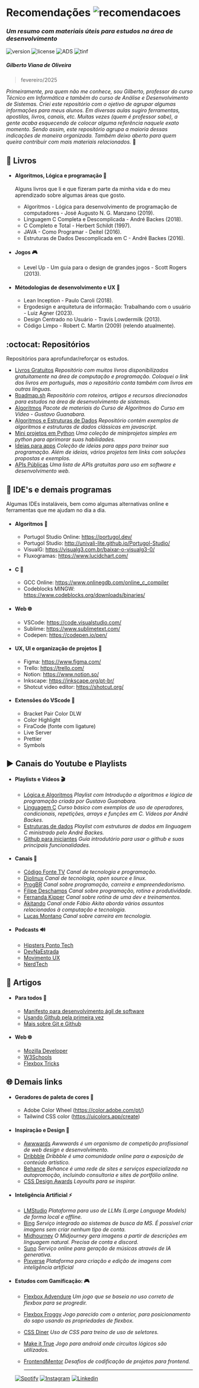 # Recomendações ![recomendacoes](https://badgen.net/badge/Recomenda%C3%A7%C3%B5es/2023/purple)
### _Um resumo com materiais úteis para estudos na área de desenvolvimento_
 ![version](https://badgen.net/badge/vers%C3%A3o/0.2/yellow) ![license](https://badgen.net/badge/license/MIT/green)   ![ADS](https://badgen.net/badge/icon/ADS?icon=terminal&label) ![tinf](https://badgen.net/badge/icon/TINF?icon=buymeacoffee&label) 
##### Gilberto Viana de Oliveira 
> fevereiro/2025

_Primeiramente, pra quem não me conhece, sou Gilberto, professor do curso Técnico em Informática e também do curso de Análise e Desenvolvimento de Sistemas._ 
_Criei este repositório com o ojetivo de agrupar algumas informações para meus alunos. Em diversas aulas sugiro ferramentas, apostilas, livros, canais, etc. Muitas vezes (quem é professor sabe), a gente acaba esquecendo de colocar alguma referência naquele exato momento. Sendo assim, este repositório agrupa a maioria dessas indicações de maneira organizada. Também deixo aberto para quem queira contribuir com mais materiais relacionados._ 👊


## :closed_book: Livros 
- #### Algoritmos, Lógica e programação 🚥
  Alguns livros que li e que fizeram parte da minha vida e do meu aprendizado sobre algumas áreas que gosto.
  - Algoritmos - Lógica para desenvolvimento de programação de computadores - José Augusto N. G. Manzano (2019).
  - Linguagem C Completa e Descomplicada - André Backes (2018).
  - C Completo e Total - Herbert Schildt (1997).
  - JAVA - Como Programar - Deitel (2016).
  - Estruturas de Dados Descomplicada em C - André Backes (2016).

- #### Jogos 🎮
  - Level Up - Um guia para o design de grandes jogos - Scott Rogers (2013).
  
- #### Métodologias de desenvolvimento e UX 📌
  - Lean Inception - Paulo Caroli (2018).
  - Ergodesign e arquitetura de informação: Trabalhando com o usuário - Luiz Agner (2023).
  - Design Centrado no Usuário - Travis Lowdermilk (2013).
  - Código Limpo - Robert C. Martin (2009) (relendo atualmente).

## :octocat: Repositórios 
Repositórios para aprofundar/reforçar os estudos.
- [Livros Gratuitos](https://github.com/EbookFoundation/free-programming-books/blob/main/books/free-programming-books-pt_BR.md#c) _Repositório com muitos livros disponibilizados gratuitamente na área de computação e programação. Coloquei o link dos livros em português, mas o repositório conta também com livros em outras línguas._
- [Roadmap.sh](https://github.com/kamranahmedse/developer-roadmap) _Repositório com roteiros, artigos e recursos direcionados para estudos na área de desenvolvimento de sistemas._
- [Algoritmos](https://github.com/cursoemvideo/cursoemvideo-algoritmos) _Pacote de materiais do Curso de Algoritmos do Curso em Vídeo - Gustavo Guanabara._
- [Algoritmos e Estruturas de Dados](https://github.com/trekhleb/javascript-algorithms) _Repositório contém exemplos de algoritmos e estruturas de dados clássicas em javascript._
- [Mini projetos em Python](https://github.com/Python-World/python-mini-projects) _Uma coleção de miniprojetos simples em python para aprimorar suas habilidades._
- [Ideias para apps](https://github.com/florinpop17/app-ideas) _Coleção de ideias para apps para treinar sua programação. Além de ideias, vários projetos tem links com soluções propostas e exemplos._
- [APIs Públicas](https://github.com/public-apis/public-apis) _Uma lista de APIs gratuitas para uso em software e desenvolvimento web._

## :floppy_disk: IDE's e demais programas
Algumas IDEs instaláveis, bem como algumas alternativas online e ferramentas que me ajudam no dia a dia.

- #### Algoritmos 🚥 
   - Portugol Studio Online: https://portugol.dev/   
   - Portugol Studio: http://univali-lite.github.io/Portugol-Studio/
   - VisualG: https://visualg3.com.br/baixar-o-visualg3-0/
   - Fluxogramas: https://www.lucidchart.com/

- #### C 🚀
    - GCC Online:  https://www.onlinegdb.com/online_c_compiler
    - Codeblocks MINGW: https://www.codeblocks.org/downloads/binaries/ 

- #### Web 🌐
    - VSCode: https://code.visualstudio.com/
    - Sublime: https://www.sublimetext.com/
    - Codepen: https://codepen.io/pen/

- #### UX, UI e organização de projetos 📌
    - Figma: https://www.figma.com/ 
    - Trello: https://trello.com/
    - Notion: https://www.notion.so/
    - Inkscape: https://inkscape.org/pt-br/
    - Shotcut video editor: https://shotcut.org/

- #### Extensões do VScode 💠
    - Bracket Pair Color DLW
    - Color Highlight
    - FiraCode (fonte com ligature)
    - Live Server
    - Prettier
    - Symbols
  

## :arrow_forward: Canais do Youtube e Playlists 
- #### Playlists e Vídeos 🎬
   - [Lógica e Algoritmos](https://www.youtube.com/watch?v=8mei6uVttho&list=PLHz_AreHm4dmSj0MHol_aoNYCSGFqvfXV&ab_channel=CursoemV%C3%ADdeo) _Playlist com Introdução a algoritmos e lógica de programação criada por Gustavo Guanabara._
   - [Linguagem C](https://www.youtube.com/watch?v=GiCt0Cwcp-U&list=PL8iN9FQ7_jt4DJbeQqv--jpTy-2gTA3Cp&ab_channel=Programa%C3%A7%C3%A3oDescomplicada) _Curso básico com exemplos de uso de operadores, condicionais, repetições, arrays e funções em C. Vídeos por André Backes._
   - [Estruturas de dados](https://www.youtube.com/watch?v=bryesHll0vY&list=PL8iN9FQ7_jt6H5m4Gm0H89sybzR9yaaka&ab_channel=Programa%C3%A7%C3%A3oDescomplicada) _Playlist com estruturas de dados em linguagem C ministrado pelo André Backes._
   - [Github para iniciantes](https://www.youtube.com/watch?v=xEKo29OWILE&list=PLHz_AreHm4dm7ZULPAmadvNhH6vk9oNZA&ab_channel=CursoemV%C3%ADdeo) _Guia introdutório para usar o github e suas principais funcionalidades._

- #### Canais 🎥
   - [Código Fonte TV](https://www.youtube.com/@codigofontetv) _Canal de tecnologia e programação._
   - [Diolinux](https://www.youtube.com/@Diolinux) _Canal de tecnologia, open source e linux._   
   - [ProgBR](https://www.youtube.com/@Programadorbr) _Canal sobre programação, carreira e empreendedorismo._
   - [Filipe Deschamps](https://www.youtube.com/@FilipeDeschamps) _Canal sobre programação, rotina e produtividade._
   - [Fernanda Kipper](https://www.youtube.com/@kipperdev) _Canal sobre rotina de uma dev e treinamentos._
   - [Akitando](https://www.youtube.com/@Akitando) _Canal onde Fábio Akita aborda vários assuntos relacionados à computação e tecnologia._
   - [Lucas Montano](https://www.youtube.com/@LucasMontano) _Canal sobre carreira em tecnologia._

- #### Podcasts 🔊
   - [Hipsters Ponto Tech](https://www.hipsters.tech/)
   - [DevNaEstrada](https://devnaestrada.com.br/) 
   - [Movimento UX](https://movimentoux.com/)
   - [NerdTech](https://jovemnerd.com.br/nerdcast/)
    

## :newspaper: Artigos 
  - #### Para todos 🌇
     - [Manifesto para desenvolvimento ágil de software](https://agilemanifesto.org/iso/ptbr/manifesto.html)
     - [Usando Github pela primeira vez](https://github.com/gvoliveira/introducaogithub)
     - [Mais sobre Git e Github](https://www.alura.com.br/artigos/o-que-e-git-github)

  - #### Web 🌐
     - [Mozilla Developer](https://developer.mozilla.org/pt-BR/)
     - [W3Schools](https://www.w3schools.com/)
     - [Flexbox Tricks](https://css-tricks.com/snippets/css/a-guide-to-flexbox/)

## :globe_with_meridians: Demais links 
  - #### Geradores de paleta de cores 🌈
      - Adobe Color Wheel (https://color.adobe.com/pt/)
      - Tailwind CSS color (https://uicolors.app/create)

 - #### Inspiração e Design 🌟 
      - [Awwwards](https://www.awwwards.com/) _Awwwards é um organismo de competição profissional de web design e desenvolvimento._
      - [Dribbble](https://dribbble.com/) _Dribbble é uma comunidade online para a exposição de conteúdo artístico._
      - [Behance](https://www.behance.net/) _Behance é uma rede de sites e serviços especializada na autopromoção, incluindo consultoria e sites de portfólio online._
      - [CSS Design Awards](https://www.cssdesignawards.com/) _Layoults para se inspirar._

 - #### Inteligência Artificial ⚡
      - [LMStudio](https://lmstudio.ai/docs) _Plataforma para uso de LLMs (Large Language Models) de forma local e offline._
      - [Bing](https://bing.com/chat) _Serviço integrado ao sistemas de busca da MS. É possível criar imagens sem criar nenhum tipo de conta._
      - [Midhourney](https://www.midjourney.com/) _O Midjourney gera imagens a partir de descrições em linguagem natural. Precisa de conta e discord._
      - [Suno](https://suno.com/create) _Serviço online para geração de músicas através de IA generativa._
      - [Pixverse](https://app.pixverse.ai) _Plataforma para criação e edição de imagens com inteligência artificial_

 - #### Estudos com Gamificação: 🎮
      - [Flexbox Advendure](https://codingfantasy.com/games/flexboxadventure) _Um jogo que se baseia no uso correto de flexbox para se progredir._
      - [Flexbox Froggy](https://flexboxfroggy.com/) _Jogo parecido com o anterior, para posicionamento do sapo usando as propriedades de flexbox._
      - [CSS Diner](https://flukeout.github.io/) _Uso de CSS para treino de uso de seletores._
      - [Make it True](https://play.google.com/store/apps/details?id=com.ViacheslavRud.Circuit&hl=pt_BR&gl=US) _Jogo para android onde circuitos lógicos são utilizados._
      - [FrontendMentor](https://www.frontendmentor.io/challenges) _Desafios de codificação de projetos para frontend._

        ____________________
   [![Spotify](https://img.shields.io/badge/Spotify-1ED760?&style=for-the-badge&logo=spotify&logoColor=white)](https://open.spotify.com/playlist/4wVPOIw1D3ctRF3PvN0740?si=553c433e0fff4f21)
   [![Instagram](https://img.shields.io/badge/Instagram-E4405F?style=for-the-badge&logo=instagram&logoColor=white)](https://www.instagram.com/gilbertovoliveira/)
   [![Linkedin](https://img.shields.io/badge/LinkedIn-0077B5?style=for-the-badge&logo=linkedin&logoColor=white)](https://www.linkedin.com/in/gilbertovoliveira/)


